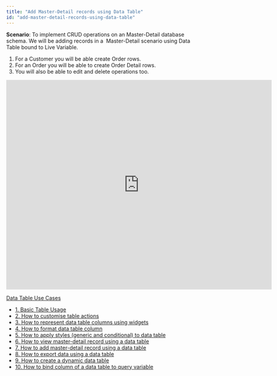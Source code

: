 ```yaml
---
title: "Add Master-Detail records using Data Table"
id: "add-master-detail-records-using-data-table"
---
```


**Scenario**: To implement CRUD operations on an Master-Detail database schema. We will be adding records in a  Master-Detail scenario using Data Table bound to Live Variable.

1. For a Customer you will be able create Order rows.
2. For an Order you will be able to create Order Detail rows.
3. You will also be able to edit and delete operations too.

<iframe width="708" height="560" src="https://docs.google.com/presentation/d/e/2PACX-1vSqfCUTgQiQf8t4tVzCJZBKDyApZbAi8oOhWvkw6Rd-DgCftLstD3OU4ewmqUwRfEt0t45RZYKObVHB/embed?start=false&amp;loop=false&amp;delayms=3000" frameborder="0" allowfullscreen="allowfullscreen" mozallowfullscreen="mozallowfullscreen" webkitallowfullscreen="webkitallowfullscreen"></iframe>

[Data Table Use Cases](/learn/app-development/widgets/datalive/datatable/data-table-use-cases/)

- [1. Basic Table Usage](/learn/app-development/widgets/datalive/datatable/data-table-basic-usage/)
- [2. How to customise table actions](/learn/how-tos/data-table-actions/)
- [3. How to represent data table columns using widgets](/learn/how-tos/data-table-widget-representations/)
- [4. How to format data table column](/learn/how-tos/data-table-format-options/)
- [5. How to apply styles (generic and conditional) to data table](/learn/how-tos/data-table-styling/)
- [6. How to view master-detail record using a data table](/learn/how-tos/view-master-detail-data-records-using-data-table/)
- [7. How to add master-detail record using a data table](/learn/how-tos/add-master-detail-records-using-data-table/)
- [8. How to export data using a data table](/learn/how-tos/export-data-data-table/)
- [9. How to create a dynamic data table](/learn/how-tos/dynamic-data-tables/)
- [10. How to bind column of a data table to query variable](/learn/how-tos/data-table-column-bound-query/)
